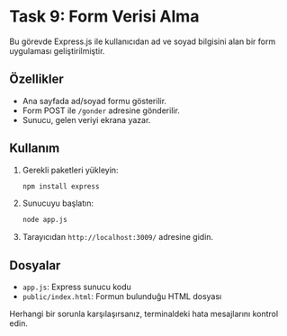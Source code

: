 # Task 9: Form Verisi Alma

Bu görevde Express.js ile kullanıcıdan ad ve soyad bilgisini alan bir form uygulaması geliştirilmiştir.

## Özellikler

- Ana sayfada ad/soyad formu gösterilir.
- Form POST ile `/gonder` adresine gönderilir.
- Sunucu, gelen veriyi ekrana yazar.

## Kullanım

1. Gerekli paketleri yükleyin:
   ```bash
   npm install express
   ```
2. Sunucuyu başlatın:
   ```bash
   node app.js
   ```
3. Tarayıcıdan `http://localhost:3009/` adresine gidin.

## Dosyalar

- `app.js`: Express sunucu kodu
- `public/index.html`: Formun bulunduğu HTML dosyası

Herhangi bir sorunla karşılaşırsanız, terminaldeki hata mesajlarını kontrol edin.
